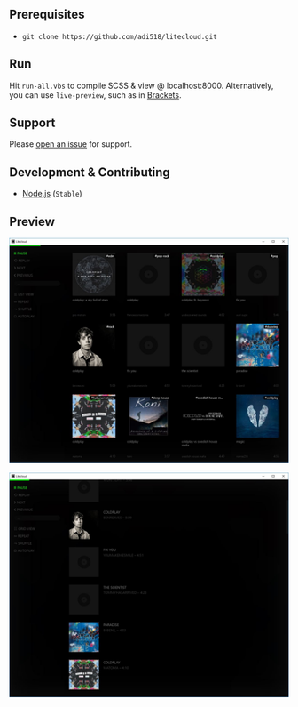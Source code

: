 ## Prerequisites
* `git clone https://github.com/adi518/litecloud.git`

## Run
Hit `run-all.vbs` to compile SCSS & view @ localhost:8000. Alternatively, you can use `live-preview`, such as in [Brackets](http://brackets.io/).

## Support
Please [open an issue](https://github.com/adi518/litecloud/issues) for support.

## Development & Contributing
* [Node.js](https://nodejs.org/en/) (```Stable```)

## Preview
![Alt](preview.jpg)

![Alt](preview-list.jpg)
